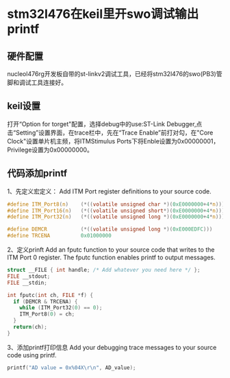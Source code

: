 # stm32l476在keil里开swo调试输出printf
## 硬件配置
nucleol476rg开发板自带的st-linkv2调试工具，已经将stm32l476的swo(PB3)管脚和调试工具连接好。
## keil设置
打开“Option for torget"配置，选择debug中的use:ST-Link Debugger,点击“Setting”设置界面，在trace栏中，先在“Trace Enable”前打对勾，在"Core Clock"设置单片机主频，将ITMStimulus Ports下将Enble设置为0x00000001，Privilege设置为0x00000000。

## 代码添加printf

1、先定义宏定义：
Add ITM Port register definitions to your source code. 
```c
#define ITM_Port8(n)    (*((volatile unsigned char *)(0xE0000000+4*n)))
#define ITM_Port16(n)   (*((volatile unsigned short*)(0xE0000000+4*n)))
#define ITM_Port32(n)   (*((volatile unsigned long *)(0xE0000000+4*n)))

#define DEMCR           (*((volatile unsigned long *)(0xE000EDFC)))
#define TRCENA          0x01000000
```
2、定义prinft
Add an fputc function to your source code that writes to the ITM Port 0 register. The fputc function enables printf to output messages.
```c
struct __FILE { int handle; /* Add whatever you need here */ };
FILE __stdout;
FILE __stdin;

int fputc(int ch, FILE *f) {
  if (DEMCR & TRCENA) {
    while (ITM_Port32(0) == 0);
    ITM_Port8(0) = ch;
  }
  return(ch);
}
```
3、添加printf打印信息
Add your debugging trace messages to your source code using printf.
```c
printf("AD value = 0x%04X\r\n", AD_value);
```
